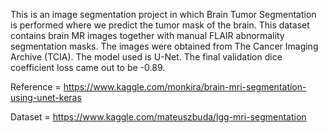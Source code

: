This is an image segmentation project in which Brain Tumor Segmentation is performed where we predict the tumor mask of the brain. This dataset contains brain MR images together with manual FLAIR abnormality segmentation masks. The images were obtained from The Cancer Imaging Archive (TCIA). The model used is U-Net. The final validation dice coefficient loss came out to be -0.89.

Reference = https://www.kaggle.com/monkira/brain-mri-segmentation-using-unet-keras

Dataset = https://www.kaggle.com/mateuszbuda/lgg-mri-segmentation
